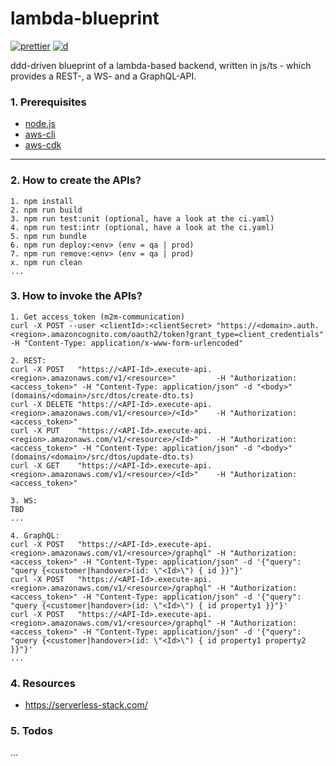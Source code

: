 # lambda-blueprint

[![prettier](https://img.shields.io/badge/code_style-prettier-ff69b4.svg)](https://github.com/prettier/prettier)
[![d](https://api.dependabot.com/badges/status?host=github&repo=Syy0n/lambda-blueprint)](https://dependabot.com)

ddd-driven blueprint of a lambda-based backend, written in js/ts - which provides a REST-, a WS- and a GraphQL-API.

### 1. Prerequisites

- [node.js](https://nodejs.org/en/download)
- [aws-cli](https://docs.aws.amazon.com/cli/index.html)
- [aws-cdk](https://docs.aws.amazon.com/cdk/index.html)

---

### 2. How to create the APIs?

```
1. npm install
2. npm run build
3. npm run test:unit (optional, have a look at the ci.yaml)
4. npm run test:intr (optional, have a look at the ci.yaml)
5. npm run bundle
6. npm run deploy:<env> (env = qa | prod)
7. npm run remove:<env> (env = qa | prod)
x. npm run clean
...
```

### 3. How to invoke the APIs?

```
1. Get access_token (m2m-communication)
curl -X POST --user <clientId>:<clientSecret> "https://<domain>.auth.<region>.amazoncognito.com/oauth2/token?grant_type=client_credentials" -H "Content-Type: application/x-www-form-urlencoded"

2. REST:
curl -X POST   "https://<API-Id>.execute-api.<region>.amazonaws.com/v1/<resource>"         -H "Authorization:<access_token>" -H "Content-Type: application/json" -d "<body>" (domains/<domain>/src/dtos/create-dto.ts)
curl -X DELETE "https://<API-Id>.execute-api.<region>.amazonaws.com/v1/<resource>/<Id>"    -H "Authorization:<access_token>"
curl -X PUT    "https://<API-Id>.execute-api.<region>.amazonaws.com/v1/<resource>/<Id>"    -H "Authorization:<access_token>" -H "Content-Type: application/json" -d "<body>" (domains/<domain>/src/dtos/update-dto.ts)
curl -X GET    "https://<API-Id>.execute-api.<region>.amazonaws.com/v1/<resource>/<Id>"    -H "Authorization:<access_token>"

3. WS:
TBD
...

4. GraphQL:
curl -X POST   "https://<API-Id>.execute-api.<region>.amazonaws.com/v1/<resource>/graphql" -H "Authorization:<access_token>" -H "Content-Type: application/json" -d '{"query": "query {<customer|handover>(id: \"<Id>\") { id }}"}'
curl -X POST   "https://<API-Id>.execute-api.<region>.amazonaws.com/v1/<resource>/graphql" -H "Authorization:<access_token>" -H "Content-Type: application/json" -d '{"query": "query {<customer|handover>(id: \"<Id>\") { id property1 }}"}'
curl -X POST   "https://<API-Id>.execute-api.<region>.amazonaws.com/v1/<resource>/graphql" -H "Authorization:<access_token>" -H "Content-Type: application/json" -d '{"query": "query {<customer|handover>(id: \"<Id>\") { id property1 property2 }}"}'
...
```

### 4. Resources

- https://serverless-stack.com/

### 5. Todos

...

